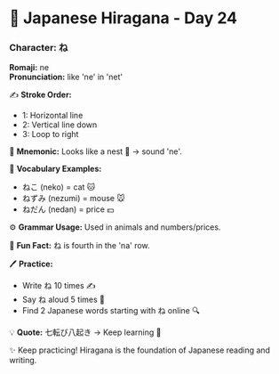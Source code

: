 # 📖 Japanese Hiragana - Day 24

### Character: ね  
**Romaji:** ne  
**Pronunciation:** like 'ne' in 'net'  

✍️ **Stroke Order:**  
- 1: Horizontal line
- 2: Vertical line down
- 3: Loop to right

📝 **Mnemonic:** Looks like a nest 🪺 → sound 'ne'.  

📌 **Vocabulary Examples:**  
- ねこ (neko) = cat 🐱
- ねずみ (nezumi) = mouse 🐭
- ねだん (nedan) = price 💵

⚙️ **Grammar Usage:** Used in animals and numbers/prices.  

🎉 **Fun Fact:** ね is fourth in the 'na' row.  

🖊️ **Practice:**  
- Write ね 10 times ✍️
- Say ね aloud 5 times 🎤
- Find 2 Japanese words starting with ね online 🔍

💡 **Quote:** 七転び八起き → Keep learning 💪  

✨ Keep practicing! Hiragana is the foundation of Japanese reading and writing.
